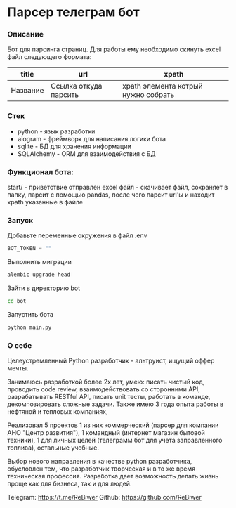 # Парсер телеграм бот

### Описание

Бот для парсинга страниц. Для работы ему необходимо скинуть excel файл следующего формата:

| title    | url                   | xpath                               |
|----------|-----------------------|-------------------------------------|
| Название | Ссылка откуда парсить | xpath элемента котрый нужно собрать |

### Стек
- python - язык разработки
- aiogram - фреймворк для написания логики бота
- sqlite - БД для хранения информации
- SQLAlchemy - ORM для взаимодействия с БД


### Функционал бота:

start/ - приветствие
отправлен excel файл - скачивает файл, сохраняет в папку, парсит с помощью pandas, после чего парсит url'ы и находит xpath указанные в файле

### Запуск
Добавьте переменные окружения в файл .env
```python
BOT_TOKEN = ""
```

Выполнить миграции
```bash
alembic upgrade head
```

Зайти в директорию bot
```bash
cd bot
```

Запустить бота
```bash
python main.py
```


### О себе
Целеустремленный Python разработчик - альтруист, ищущий оффер мечты.

Занимаюсь разработкой более 2х лет, умею: писать чистый код, проводить code review, взаимодействовать со сторонними API, разрабатывать RESTful API, писать unit тесты, работать в команде, декомпозировать сложные задачи. Также имею 3 года опыта работы в нефтяной и тепловых компаниях,

Реализовал 5 проектов 1 из них коммерческий (парсер для компании АНО "Центр развития"), 1 командный (интернет магазин бытовой техники), 1 для личных целей (телеграмм бот для учета заправленного топлива), остальные учебные.

Выбор нового направления в качестве python разработчика, обусловлен тем, что разработчик творческая и в то же время техническая профессия. Разработка дает возможность делать жизнь проще как для бизнеса, так и для людей.

Telegram: https://t.me/ReBiwer
Github: https://github.com/ReBiwer
